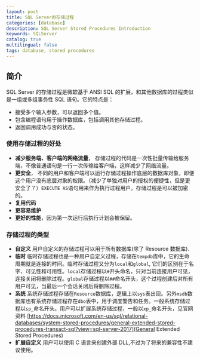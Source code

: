```yaml
---
layout: post
title: SQL Server的存储过程
categories: [database]
description: SQL Server Stored Procedures Introduction
keywords: SQLServer
catalog: true
multilingual: false
tags: database, stored procedures
---
```


## 简介

SQL Server 的存储过程是微软基于 ANSI SQL 的扩展，和其他数据库的过程类似是一组或多组事务性 SQL 语句。它的特点是：

- 接受多个输入参数，可以返回多个值。
- 包含编程语句用于操作数据库，包括调用其他存储过程。
- 返回调用成功与否的状态。

### 使用存储过程的好处

- **减少服务端、客户端的网络流量**， 存储过程的代码是一次性批量传输给服务端，不像普通语句是一行一次传输给客户端，这样减少了网络流量。
- **更安全**， 不同的用户和客户端可以运行存储过程操作底层的数据库对象，即便这个用户没有底层对象的权限。（减少了单独对用户的授权的便捷性，但是更安全了？）`EXECUTE AS`语句用来作为执行过程用户。存储过程是可以被加密的。
- **复用代码**
- **更容易维护**
- **更好的性能**，因为第一次运行后执行计划会被保留。

### 存储过程的类型

- **自定义** 用户自定义的存储过程可以用于所有数据库(除了 Resource 数据库).
- **临时** 临时存储过程也是一种用户自定义过程，存储在`tempdb`库中，它的生命周期就是连接的时间。临时存储过程又分为`local`和`global`, 它们的区别在于名字、可见性和可用性。`local`存储过程以`#`开头命名，只对当前连接用户可见，连接关闭将删除过程。`global`存储过程以`##`命名开头，这个过程创建后对所有用户可见，当最后一个会话关闭后将删除过程。
- **系统** 系统存储过程存储在`Resource`数据库，逻辑上以`sys`表出现。另外`msdb`数据库也有系统存储过程存在`dbo`表中，用于调度警告和任务。一般系统存储过程以`sp_`命名开头。用户可以扩展系统存储过程，一般以`xp_`命名开头，见官网资料 [https://docs.microsoft.com/en-us/sql/relational-databases/system-stored-procedures/general-extended-stored-procedures-transact-sql?view=sql-server-2017](General Extended Stored Procedures)
- **扩展自定义** 用户可以使用 C 语言来创建外部 DLL,不过为了将来的兼容性不建议使用。
